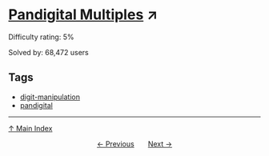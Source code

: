 # [Pandigital Multiples](https://projecteuler.net/problem=38) ↗️

Difficulty rating: 5%

Solved by: 68,472 users
## Tags

- [digit-manipulation](../tags/digit-manipulation.md)
- [pandigital](../tags/pandigital.md)



---

[↑ Main Index](../README.md)


<div align=center><a href='37.md'>← Previous</a> &nbsp;&nbsp; &nbsp;&nbsp;  <a href='39.md'>Next →</a></div>

